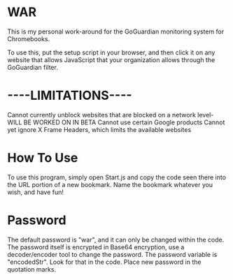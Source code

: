 # WAR
This is my personal work-around for the GoGuardian monitoring system for Chromebooks.

To use this, put the setup script in your browser, and then click it on any website that allows JavaScript that your organization allows through the GoGuardian filter.

# ----LIMITATIONS----
Cannot currently unblock websites that are blocked on a network level-WILL BE WORKED ON IN BETA
Cannot use certain Google products
Cannot yet ignore X Frame Headers, which limits the available websites

# How To Use
To use this program, simply open Start.js and copy the code seen there into the URL portion of a new bookmark. Name the bookmark whatever you wish, and have fun!

# Password
The default password is "war", and it can only be changed within the code. The password itself is encrypted in Base64 encryption, use a decoder/encoder tool to change the password. The password variable is "encodedStr". Look for that in the code. Place new password in the quotation marks.
